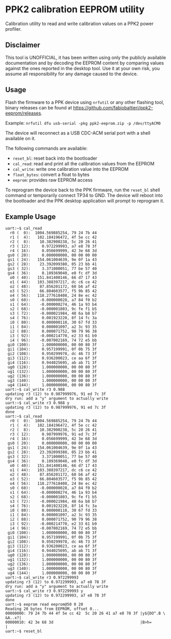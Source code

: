 # PPK2 calibration EEPROM utility

Calibration utility to read and write calibration values on a PPK2 power
profiler.

## Disclaimer

This tool is UNOFFICIAL, it has been written using only the publicly available
documentation and by decoding the EEPROM content by comparing values against
the ones reported in the desktop tool. Use it at your own risk, you assume all
responsibility for any damage caused to the device.

## Usage

Flash the firmware to a PPK device using `nrfutil` or any other flashing tool,
binary releases can be found at
https://github.com/fabiobaltieri/ppk2-eeprom/releases.

Example: `nrfutil dfu usb-serial -pkg ppk2-eeprom.zip -p /dev/ttyACM0`

The device will reconnect as a USB CDC-ACM serial port with a shell available
on it.

The following commands are available:

- `reset_bl`: reset back into the bootloader
- `cal_read`: read and print all the calibration values from the EEPROM
- `cal_write`: write one calibration value into the EEPROM
- `float_bytes`: convert a float to bytes
- `eeprom`: provides raw EEPROM access

To reprogram the device back to the PPK firmware, run the `reset_bl` shell
command or temporarily connect TP34 to GND. The device will reboot into the
bootloader and the PPK desktop application will prompt to reprogram it.

## Example Usage

```console
uart:~$ cal_read 
  r0 (  0):  1004.569885254, 79 24 7b 44
  r1 (  4):   102.184196472, 4f 5e cc 42
  r2 (  8):    10.382900238, 5c 20 26 41
  r3 ( 12):     0.972299993, a7 e8 78 3f
  r4 ( 16):     0.056699999, 42 3e 68 3d
 gs0 ( 20):     0.000000000, 00 00 00 00
 gs1 ( 24):   154.061004639, 9e 0f 1a 43
 gs2 ( 28):    23.392099380, 05 23 bb 41
 gs3 ( 32):     3.371000051, 77 be 57 40
 gs4 ( 36):     0.109369040, e0 fc df 3d
  o0 ( 40):   151.841400146, 66 d7 17 43
  o1 ( 44):   103.388397217, dc c6 ce 42
  o2 ( 48):    87.856201172, 60 b6 af 42
  o3 ( 52):    66.804603577, f5 9b 85 42
  o4 ( 56):   118.277618408, 24 8e ec 42
  s0 ( 60):    -0.000000028, a7 84 f0 b2
  s1 ( 64):    -0.000000274, 46 1a 93 b4
  s2 ( 68):    -0.000001803, 9c fe f1 b5
  s3 ( 72):    -0.000021984, 48 6a b8 b7
  s4 ( 76):     0.001923220, 8f 14 fc 3a
  i0 ( 80):     0.000000118, 30 67 fd 33
  i1 ( 84):     0.000001097, a2 3c 93 35
  i2 ( 88):     0.000071752, 90 79 96 38
  i3 ( 92):    -0.000214770, e2 33 61 b9
  i4 ( 96):    -0.007002169, 74 72 e5 bb
 gi0 (100):     1.000000000, 00 00 80 3f
 gi1 (104):     0.957199991, 0f 0b 75 3f
 gi2 (108):     0.950299978, dc 46 73 3f
 gi3 (112):     0.936200023, ce aa 6f 3f
 gi4 (116):     0.944025695, ab ab 71 3f
 ug0 (128):     1.000000000, 00 00 80 3f
 ug1 (132):     1.000000000, 00 00 80 3f
 ug2 (136):     1.000000000, 00 00 80 3f
 ug3 (140):     1.000000000, 00 00 80 3f
 ug4 (144):     1.000000000, 00 00 80 3f
uart:~$ cal_write r3 0.988
updating r3 (12) to 0.987999976, 91 ed 7c 3f
dry run: add a "y" argument to actually write
uart:~$ cal_write r3 0.988 y
updating r3 (12) to 0.987999976, 91 ed 7c 3f
done
uart:~$ cal_read
  r0 (  0):  1004.569885254, 79 24 7b 44
  r1 (  4):   102.184196472, 4f 5e cc 42
  r2 (  8):    10.382900238, 5c 20 26 41
  r3 ( 12):     0.987999976, 91 ed 7c 3f
  r4 ( 16):     0.056699999, 42 3e 68 3d
 gs0 ( 20):     0.000000000, 00 00 00 00
 gs1 ( 24):   154.061004639, 9e 0f 1a 43
 gs2 ( 28):    23.392099380, 05 23 bb 41
 gs3 ( 32):     3.371000051, 77 be 57 40
 gs4 ( 36):     0.109369040, e0 fc df 3d
  o0 ( 40):   151.841400146, 66 d7 17 43
  o1 ( 44):   103.388397217, dc c6 ce 42
  o2 ( 48):    87.856201172, 60 b6 af 42
  o3 ( 52):    66.804603577, f5 9b 85 42
  o4 ( 56):   118.277618408, 24 8e ec 42
  s0 ( 60):    -0.000000028, a7 84 f0 b2
  s1 ( 64):    -0.000000274, 46 1a 93 b4
  s2 ( 68):    -0.000001803, 9c fe f1 b5
  s3 ( 72):    -0.000021984, 48 6a b8 b7
  s4 ( 76):     0.001923220, 8f 14 fc 3a
  i0 ( 80):     0.000000118, 30 67 fd 33
  i1 ( 84):     0.000001097, a2 3c 93 35
  i2 ( 88):     0.000071752, 90 79 96 38
  i3 ( 92):    -0.000214770, e2 33 61 b9
  i4 ( 96):    -0.007002169, 74 72 e5 bb
 gi0 (100):     1.000000000, 00 00 80 3f
 gi1 (104):     0.957199991, 0f 0b 75 3f
 gi2 (108):     0.950299978, dc 46 73 3f
 gi3 (112):     0.936200023, ce aa 6f 3f
 gi4 (116):     0.944025695, ab ab 71 3f
 ug0 (128):     1.000000000, 00 00 80 3f
 ug1 (132):     1.000000000, 00 00 80 3f
 ug2 (136):     1.000000000, 00 00 80 3f
 ug3 (140):     1.000000000, 00 00 80 3f
 ug4 (144):     1.000000000, 00 00 80 3f
uart:~$ cal_write r3 0.972299993
updating r3 (12) to 0.972299993, a7 e8 78 3f
dry run: add a "y" argument to actually write
uart:~$ cal_write r3 0.972299993 y
updating r3 (12) to 0.972299993, a7 e8 78 3f
done
uart:~$ eeprom read eeprom@50 0 20
Reading 20 bytes from EEPROM, offset 0...
00000000: 79 24 7b 44 4f 5e cc 42  5c 20 26 41 a7 e8 78 3f |y${DO^.B \ &A..x?|
00000010: 42 3e 68 3d                                      |B>h=             |
uart:~$ reset_bl 
```
